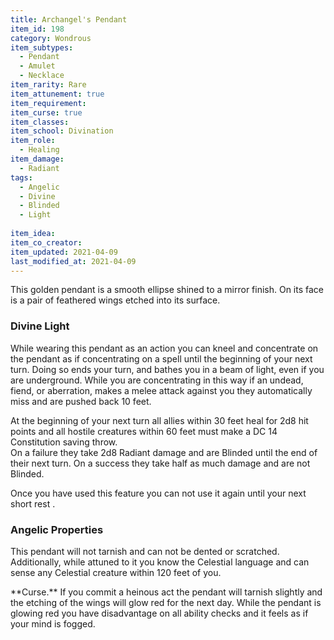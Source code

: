 ```yaml
---
title: Archangel's Pendant
item_id: 198
category: Wondrous
item_subtypes:
  - Pendant
  - Amulet
  - Necklace
item_rarity: Rare
item_attunement: true
item_requirement:
item_curse: true
item_classes:
item_school: Divination
item_role:
  - Healing
item_damage:
  - Radiant
tags:
  - Angelic
  - Divine
  - Blinded
  - Light
  
item_idea:
item_co_creator:
item_updated: 2021-04-09
last_modified_at: 2021-04-09
---
```


This golden pendant is a smooth ellipse shined to a mirror finish. On its face is a pair of feathered wings etched into its surface.

### Divine Light
While wearing this pendant as an action you can kneel and concentrate on the pendant as if concentrating on a spell until the beginning of your next turn. Doing so ends your turn, and bathes you in a beam of light, even if you are underground. While you are concentrating in this way if an undead, fiend, or aberration, makes a melee attack against you they automatically miss and are pushed back 10 feet.

At the beginning of your next turn all allies within 30 feet heal for 2d8 hit points and all hostile creatures within 60 feet must make a DC 14 Constitution saving throw.  
On a failure they take 2d8 Radiant damage and are Blinded until the end of their next turn. On a success they take half as much damage and are not Blinded.

Once you have used this feature you can not use it again until your next short rest .

### Angelic Properties
This pendant will not tarnish and can not be dented or scratched. Additionally, while attuned to it you know the Celestial language and can sense any Celestial creature within 120 feet of you.

<div class="curse">
**Curse.** If you commit a heinous act the pendant will tarnish slightly and the etching of the wings will glow red for the next day. While the pendant is glowing red you have disadvantage on all ability checks and it feels as if your mind is fogged.
</div>
